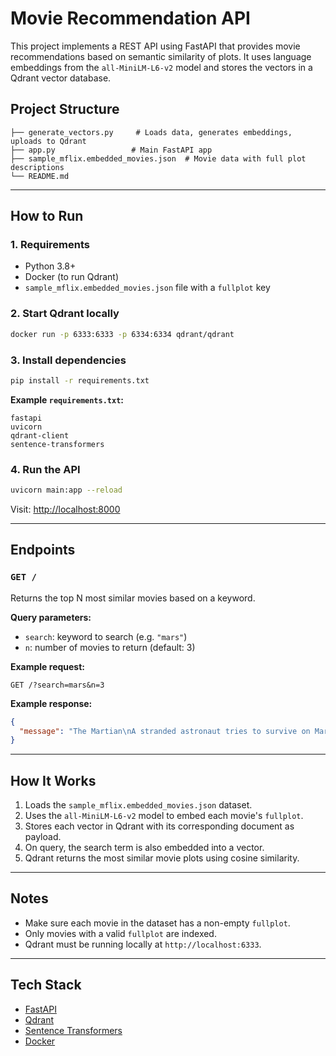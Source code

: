 # Movie Recommendation API

This project implements a REST API using FastAPI that provides movie recommendations based on semantic similarity of plots. It uses language embeddings from the `all-MiniLM-L6-v2` model and stores the vectors in a Qdrant vector database.

## Project Structure

```
├── generate_vectors.py     # Loads data, generates embeddings, uploads to Qdrant
├── app.py                 # Main FastAPI app
├── sample_mflix.embedded_movies.json  # Movie data with full plot descriptions
└── README.md
```

---

## How to Run

### 1. Requirements

- Python 3.8+
- Docker (to run Qdrant)
- `sample_mflix.embedded_movies.json` file with a `fullplot` key

### 2. Start Qdrant locally

```bash
docker run -p 6333:6333 -p 6334:6334 qdrant/qdrant
```

### 3. Install dependencies

```bash
pip install -r requirements.txt
```

**Example `requirements.txt`:**
```text
fastapi
uvicorn
qdrant-client
sentence-transformers
```

### 4. Run the API

```bash
uvicorn main:app --reload
```

Visit: [http://localhost:8000](http://localhost:8000)

---

## Endpoints

### `GET /`

Returns the top N most similar movies based on a keyword.

**Query parameters:**

- `search`: keyword to search (e.g. `"mars"`)
- `n`: number of movies to return (default: 3)

**Example request:**
```http
GET /?search=mars&n=3
```

**Example response:**
```json
{
  "message": "The Martian\nA stranded astronaut tries to survive on Mars...\n------..."
}
```

---

## How It Works

1. Loads the `sample_mflix.embedded_movies.json` dataset.
2. Uses the `all-MiniLM-L6-v2` model to embed each movie's `fullplot`.
3. Stores each vector in Qdrant with its corresponding document as payload.
4. On query, the search term is also embedded into a vector.
5. Qdrant returns the most similar movie plots using cosine similarity.

---

## Notes

- Make sure each movie in the dataset has a non-empty `fullplot`.
- Only movies with a valid `fullplot` are indexed.
- Qdrant must be running locally at `http://localhost:6333`.

---

## Tech Stack

- [FastAPI](https://fastapi.tiangolo.com/)
- [Qdrant](https://qdrant.tech/)
- [Sentence Transformers](https://www.sbert.net/)
- [Docker](https://www.docker.com/)


